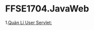 # FFSE1704.JavaWeb


1.[Quản Lí User Servlet:](https://github.com/FASTTRACKSE/FFSE1704.JavaWeb/tree/master/FFSE1702044_VuBLA/Java%20Servlet)
